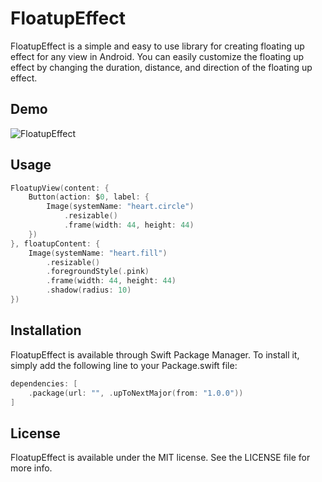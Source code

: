 # FloatupEffect

FloatupEffect is a simple and easy to use library for creating floating up effect for any view in Android. You can easily customize the floating up effect by changing the duration, distance, and direction of the floating up effect.

## Demo

![FloatupEffect]()

## Usage

```swift
FloatupView(content: {
    Button(action: $0, label: {
        Image(systemName: "heart.circle")
            .resizable()
            .frame(width: 44, height: 44)
    })
}, floatupContent: {
    Image(systemName: "heart.fill")
        .resizable()
        .foregroundStyle(.pink)
        .frame(width: 44, height: 44)
        .shadow(radius: 10)
})
```

## Installation

FloatupEffect is available through Swift Package Manager. To install it, simply add the following line to your Package.swift file:

```swift
dependencies: [
    .package(url: "", .upToNextMajor(from: "1.0.0"))
]
```

## License

FloatupEffect is available under the MIT license. See the LICENSE file for more info.